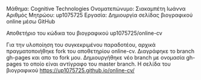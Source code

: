 Μάθημα: Cognitive Technologies
Ονοματεπώνυμο: Σιακαμπέτη Ιωάννα
Αριθμός Μητρώου: up1075725
Εργασία: Δημιουργία σελίδας βιογραφικού online μέσω GitHub

Αποθετήριο του κώδικα του βιογραφικού up1075725/online-cv

Για την υλοποίηση του συγκεκριμένου παραδοτέου, αρχικά πραγματοποιήθηκε fork του αποθετηρίου online-cv. 
Διαγράφηκε το branch gh-pages και απο το fork μου.
Δημιουργήθηκε νέο branch με ονομασία gh-pages το οποίο είναι αντίγραφο του master branch.
Η σελίδα του βιογραφικού https://up1075725.github.io/online-cv/
